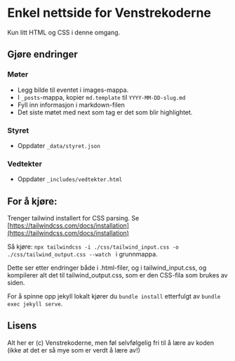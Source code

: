 # Enkel nettside for Venstrekoderne

Kun litt HTML og CSS i denne omgang. 

## Gjøre endringer

### Møter
* Legg bilde til eventet i images-mappa.
* I `_posts`-mappa, kopier `md.template` til `YYYY-MM-DD-slug.md`
* Fyll inn informasjon i markdown-filen
* Det siste møtet med next som tag er det som blir highlightet.

### Styret
* Oppdater `_data/styret.json`

### Vedtekter
* Oppdater `_includes/vedtekter.html`

## For å kjøre: 

Trenger tailwind installert for CSS parsing. Se [https://tailwindcss.com/docs/installation](https://tailwindcss.com/docs/installation)

Så kjøre: `npx tailwindcss -i ./css/tailwind_input.css -o ./css/tailwind_output.css --watch ` i grunnmappa.

Dette ser etter endringer både i .html-filer, og i tailwind_input.css, og kompilerer alt det til tailwind_output.css, som er den CSS-fila som brukes av siden.

For å spinne opp jekyll lokalt kjører du `bundle install` etterfulgt av `bundle exec jekyll serve`.

## Lisens

Alt her er (c) Venstrekoderne, men føl selvfølgelig fri til å lære av koden (ikke at det er så mye som er verdt å lære av!)
